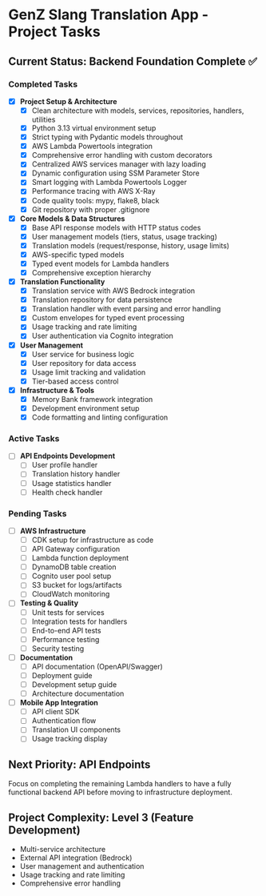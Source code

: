 # GenZ Slang Translation App - Project Tasks

## Current Status: Backend Foundation Complete ✅

### Completed Tasks
- [x] **Project Setup & Architecture**
  - [x] Clean architecture with models, services, repositories, handlers, utilities
  - [x] Python 3.13 virtual environment setup
  - [x] Strict typing with Pydantic models throughout
  - [x] AWS Lambda Powertools integration
  - [x] Comprehensive error handling with custom decorators
  - [x] Centralized AWS services manager with lazy loading
  - [x] Dynamic configuration using SSM Parameter Store
  - [x] Smart logging with Lambda Powertools Logger
  - [x] Performance tracing with AWS X-Ray
  - [x] Code quality tools: mypy, flake8, black
  - [x] Git repository with proper .gitignore

- [x] **Core Models & Data Structures**
  - [x] Base API response models with HTTP status codes
  - [x] User management models (tiers, status, usage tracking)
  - [x] Translation models (request/response, history, usage limits)
  - [x] AWS-specific typed models
  - [x] Typed event models for Lambda handlers
  - [x] Comprehensive exception hierarchy

- [x] **Translation Functionality**
  - [x] Translation service with AWS Bedrock integration
  - [x] Translation repository for data persistence
  - [x] Translation handler with event parsing and error handling
  - [x] Custom envelopes for typed event processing
  - [x] Usage tracking and rate limiting
  - [x] User authentication via Cognito integration

- [x] **User Management**
  - [x] User service for business logic
  - [x] User repository for data access
  - [x] Usage limit tracking and validation
  - [x] Tier-based access control

- [x] **Infrastructure & Tools**
  - [x] Memory Bank framework integration
  - [x] Development environment setup
  - [x] Code formatting and linting configuration

### Active Tasks
- [ ] **API Endpoints Development**
  - [ ] User profile handler
  - [ ] Translation history handler
  - [ ] Usage statistics handler
  - [ ] Health check handler

### Pending Tasks
- [ ] **AWS Infrastructure**
  - [ ] CDK setup for infrastructure as code
  - [ ] API Gateway configuration
  - [ ] Lambda function deployment
  - [ ] DynamoDB table creation
  - [ ] Cognito user pool setup
  - [ ] S3 bucket for logs/artifacts
  - [ ] CloudWatch monitoring

- [ ] **Testing & Quality**
  - [ ] Unit tests for services
  - [ ] Integration tests for handlers
  - [ ] End-to-end API tests
  - [ ] Performance testing
  - [ ] Security testing

- [ ] **Documentation**
  - [ ] API documentation (OpenAPI/Swagger)
  - [ ] Deployment guide
  - [ ] Development setup guide
  - [ ] Architecture documentation

- [ ] **Mobile App Integration**
  - [ ] API client SDK
  - [ ] Authentication flow
  - [ ] Translation UI components
  - [ ] Usage tracking display

## Next Priority: API Endpoints
Focus on completing the remaining Lambda handlers to have a fully functional backend API before moving to infrastructure deployment.

## Project Complexity: Level 3 (Feature Development)
- Multi-service architecture
- External API integration (Bedrock)
- User management and authentication
- Usage tracking and rate limiting
- Comprehensive error handling
